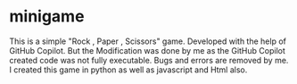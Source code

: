 # minigame
This is a simple "Rock , Paper , Scissors" game.
Developed with the help of GitHub Copilot.
But the Modification was done by me as the GitHub Copilot created code was not fully executable.
Bugs and errors are removed by me.
I created this game in python as well as javascript and Html also.
